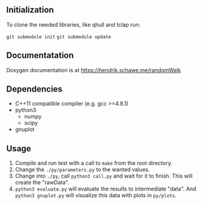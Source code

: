 Initialization
--------------

To clone the needed libraries, like qhull and tclap run:

`git submodule init`
`git submodule update`


Documentatation
---------------

Doxygen documentation is at https://hendrik.schawe.me/randomWalk


Dependencies
------------

* C++11 compatible compiler (e.g. gcc >=4.8.1)
* python3
    * numpy
    * scipy
* gnuplot


Usage
-----

1. Compile and run test with a call to `make` from the root directory.
2. Change the `./py/parameters.py` to the wanted values.
3. Change into `./py`, call `python3 call.py` and wait for it to finish.
   This will create the "rawData".
4. `python3 evaluate.py` will evaluate the results to intermediate "data".
    And `python3 gnuplot.py` will visualize this data with plots in `py/plots`.
